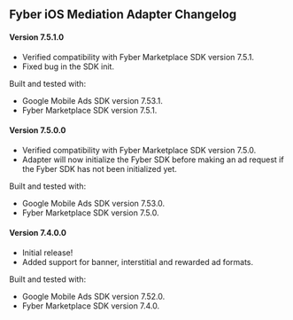 ## Fyber iOS Mediation Adapter Changelog

#### Version 7.5.1.0
- Verified compatibility with Fyber Marketplace SDK version 7.5.1.
- Fixed bug in the SDK init.

Built and tested with:
- Google Mobile Ads SDK version 7.53.1.
- Fyber Marketplace SDK version 7.5.1.


#### Version 7.5.0.0
- Verified compatibility with Fyber Marketplace SDK version 7.5.0.
- Adapter will now initialize the Fyber SDK before making an ad request if the Fyber SDK has not been initialized yet.

Built and tested with:
- Google Mobile Ads SDK version 7.53.0.
- Fyber Marketplace SDK version 7.5.0.

#### Version 7.4.0.0
- Initial release!
- Added support for banner, interstitial and rewarded ad formats.

Built and tested with:
- Google Mobile Ads SDK version 7.52.0.
- Fyber Marketplace SDK version 7.4.0.
